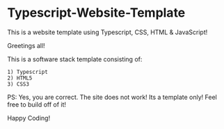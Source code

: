 # Typescript-Website-Template
This is a website template using Typescript, CSS, HTML &amp; JavaScript! 

Greetings all! 

This is a software stack template consisting of:

    1) Typescript
    2) HTML5
    3) CSS3

PS: Yes, you are correct. The site does not work! Its a template only! 
Feel free to build off of it! 

Happy Coding! 
